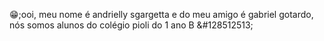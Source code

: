 &#128513;;ooi, meu nome é andrielly sgargetta e do meu amigo é gabriel gotardo, nós somos alunos do colégio pioli do 1 ano B
&#128512513;
